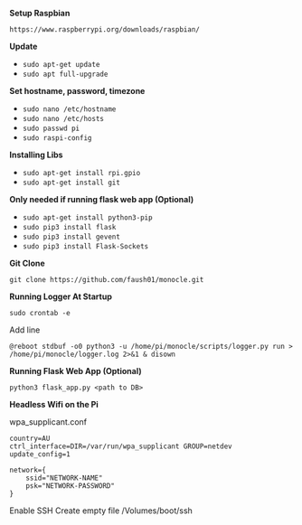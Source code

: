 **Setup Raspbian**

`https://www.raspberrypi.org/downloads/raspbian/`

**Update**

- `sudo apt-get update`
- `sudo apt full-upgrade`

**Set hostname, password, timezone**

- `sudo nano /etc/hostname`
- `sudo nano /etc/hosts`
- `sudo passwd pi`
- `sudo raspi-config`

**Installing Libs**

- `sudo apt-get install rpi.gpio`
- `sudo apt-get install git`

**Only needed if running flask web app (Optional)**

- `sudo apt-get install python3-pip`
- `sudo pip3 install flask`
- `sudo pip3 install gevent`
- `sudo pip3 install Flask-Sockets`

**Git Clone**

`git clone https://github.com/faush01/monocle.git`

**Running Logger At Startup**

`sudo crontab -e`

Add line

`@reboot stdbuf -o0 python3 -u /home/pi/monocle/scripts/logger.py run > /home/pi/monocle/logger.log 2>&1 & disown`

**Running Flask Web App (Optional)**

`python3 flask_app.py <path to DB>`

**Headless Wifi on the Pi**

wpa_supplicant.conf
```
country=AU
ctrl_interface=DIR=/var/run/wpa_supplicant GROUP=netdev
update_config=1

network={
    ssid="NETWORK-NAME"
    psk="NETWORK-PASSWORD"
}
```
Enable SSH
Create empty file /Volumes/boot/ssh



